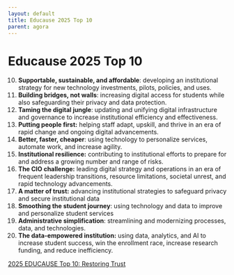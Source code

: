```yaml
---
layout: default
title: Educause 2025 Top 10
parent: agora
---
```

# Educause 2025 Top 10

10. **Supportable, sustainable, and affordable**: developing an institutional strategy for new technology investments, pilots, policies, and uses.
10. **Building bridges, not walls**: increasing digital access for students while also safeguarding their privacy and data protection.
9. **Taming the digital jungle**: updating and unifying digital infrastructure and governance to increase institutional efficiency and effectiveness.
8. **Putting people first:** helping staff adapt, upskill, and thrive in an era of rapid change and ongoing digital advancements.
7. **Better, faster, cheaper**: using technology to personalize services, automate work, and increase agility.
6. **Institutional resilience:** contributing to institutional efforts to prepare for and address a growing number and range of risks.
5. **The CIO challenge:** leading digital strategy and operations in an era of frequent leadership transitions, resource limitations, societal unrest, and rapid technology advancements.
4. **A matter of trust:** advancing institutional strategies to safeguard privacy and secure institutional data
3. **Smoothing the student journey**: using technology and data to improve and personalize student services
2. **Administrative simplification**: streamlining and modernizing processes, data, and technologies.
1. **The data-empowered institution:** using data, analytics, and AI to increase student success, win the enrollment race, increase research funding, and reduce inefficiency.

[2025 EDUCAUSE Top 10: Restoring Trust](https://er.educause.edu/articles/2024/10/2025-educause-top-10-restoring-trust)

